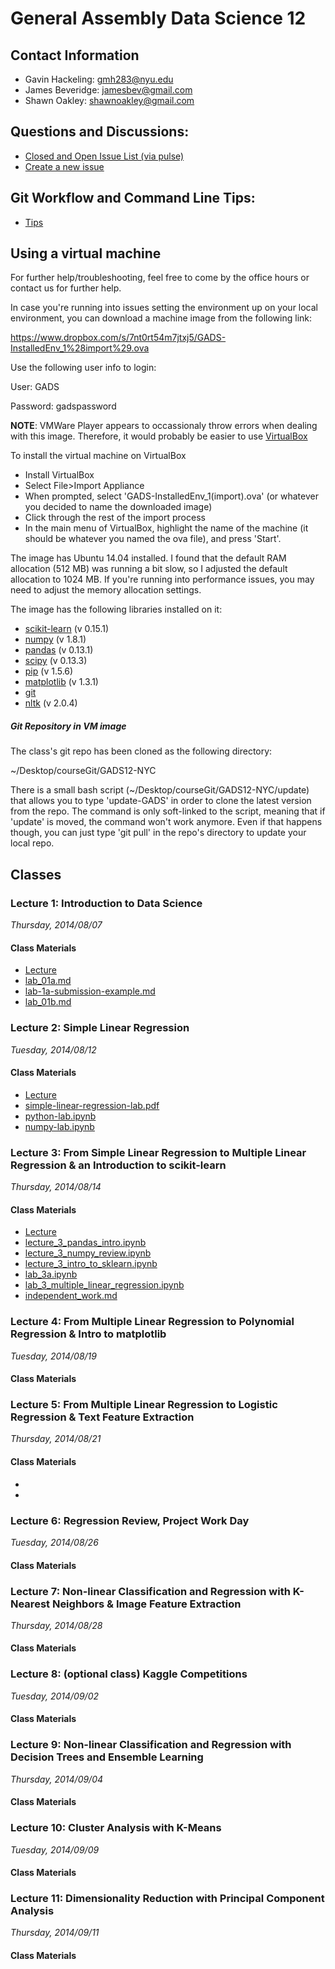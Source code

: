 # General Assembly Data Science 12

## Contact Information

* Gavin Hackeling: [gmh283@nyu.edu](mailto:gmh283@nyu.edu)
* James Beveridge: [jamesbev@gmail.com](jamesbev@gmail.com)
* Shawn Oakley: [shawnoakley@gmail.com](mailto:shawnoakley@gmail.com)


## Questions and Discussions:

* [Closed and Open Issue List (via pulse)](https://github.com/gavinmh/GADS12-NYC/pulse#closed-issues)
* [Create a new issue](https://github.com/gavinmh/GADS12-NYC/issues/new)

## Git Workflow and Command Line Tips:

* [Tips](https://github.com/gavinmh/GADS12-NYC/tree/master/tips)

Using a virtual machine
----

For further help/troubleshooting, feel free to come by the office hours or contact us for further help.

In case you're running into issues setting the environment up on your local environment, you can download a machine image from the following link: 

 https://www.dropbox.com/s/7nt0rt54m7jtxj5/GADS-InstalledEnv_1%28import%29.ova

Use the following user info to login: 

User: GADS

Password: gadspassword

**NOTE**: VMWare Player appears to occassionaly throw errors when dealing with this image.  Therefore, it would probably be easier to use [VirtualBox]

To install the virtual machine on VirtualBox

* Install VirtualBox
* Select File>Import Appliance
* When prompted, select 'GADS-InstalledEnv_1(import).ova' (or whatever you decided to name the downloaded image)
* Click through the rest of the import process
* In the main menu of VirtualBox, highlight the name of the machine (it should be whatever you named the ova file), and press 'Start'.

The image has Ubuntu 14.04 installed.  I found that the default RAM allocation (512 MB) was running a bit slow, so I adjusted the default allocation to 1024 MB.  If you're running into performance issues, you may need to adjust the memory allocation settings.

The image has the following libraries installed on it:

* [scikit-learn] (v 0.15.1)
* [numpy] (v 1.8.1)
* [pandas] (v 0.13.1)
* [scipy] (v 0.13.3)
* [pip] (v 1.5.6)
* [matplotlib] (v 1.3.1)
* [git]
* [nltk] (v 2.0.4)


#####  Git Repository in VM image

The class's git repo has been cloned as the following directory:

~/Desktop/courseGit/GADS12-NYC

There is a small bash script (~/Desktop/courseGit/GADS12-NYC/update) that allows you to type 'update-GADS' in order to clone the latest version from the repo.  The command is only soft-linked to the script, meaning that if 'update' is moved, the command won't work anymore.  Even if that happens though, you can just type 'git pull' in the repo's directory to update your local repo.


[scikit-learn]:http://scikit-learn.org/stable/
[numpy]:http://www.numpy.org/
[pandas]:http://pandas.pydata.org/
[scipy]:http://www.scipy.org/
[pip]:https://pypi.python.org/pypi/pip
[matplotlib]:http://matplotlib.org/
[git]:http://git-scm.com/
[nltk]:http://www.nltk.org/
[VirtualBox]:https://www.virtualbox.org/

## Classes

### Lecture 1: Introduction to Data Science
_Thursday, 2014/08/07_

#### Class Materials

* [Lecture](https://docs.google.com/presentation/d/1r2pWzZ3-ZvA4OiRVqTzDCSMj33RSI7_UrLn6kt9BZzQ/edit?usp=sharing)
* [lab_01a.md](https://github.com/gavinmh/GADS12-NYC/blob/master/lecture-1/lab-1a.md)
* [lab-1a-submission-example.md](https://github.com/gavinmh/GADS12-NYC/blob/master/lecture-1/lab-1a-submission-example.md)
* [lab_01b.md](https://github.com/gavinmh/GADS12-NYC/blob/master/lecture-1/lab-1b.md)


### Lecture 2: Simple Linear Regression
_Tuesday, 2014/08/12_

#### Class Materials

* [Lecture](https://docs.google.com/presentation/d/1b9bYZ9MIBqEmsJ3x5dBVlwxbSW-v0n-SazICmxh_iwU/edit?usp=sharing)
* [simple-linear-regression-lab.pdf](https://github.com/gavinmh/GADS12-NYC/blob/master/lecture-2/simple-linear-regression-lab.pdf)
* [python-lab.ipynb](https://github.com/gavinmh/GADS12-NYC/blob/master/lecture-2/python-lab.ipynb)
* [numpy-lab.ipynb](https://github.com/gavinmh/GADS12-NYC/blob/master/lecture-2/numpy-lab.ipynb)


### Lecture 3: From Simple Linear Regression to Multiple Linear Regression & an Introduction to scikit-learn
_Thursday, 2014/08/14_

#### Class Materials

* [Lecture](https://docs.google.com/presentation/d/1nzGQyOeE-kkv5SUXrBfSgBD_s4FaFeY1GekmqjqgQbE/edit?usp=sharing)
* [lecture_3_pandas_intro.ipynb](https://github.com/gavinmh/GADS12-NYC/tree/master/lecture-3)
* [lecture_3_numpy_review.ipynb](https://github.com/gavinmh/GADS12-NYC/tree/master/lecture-3)
* [lecture_3_intro_to_sklearn.ipynb](https://github.com/gavinmh/GADS12-NYC/tree/master/lecture-3)
* [lab_3a.ipynb](https://github.com/gavinmh/GADS12-NYC/tree/master/lecture-3)
* [lab_3_multiple_linear_regression.ipynb](https://github.com/gavinmh/GADS12-NYC/tree/master/lecture-3)
* [independent_work.md](https://github.com/gavinmh/GADS12-NYC/tree/master/lecture-3)


### Lecture 4: From Multiple Linear Regression to Polynomial Regression & Intro to matplotlib
_Tuesday, 2014/08/19_

#### Class Materials


### Lecture 5: From Multiple Linear Regression to Logistic Regression & Text Feature Extraction
_Thursday, 2014/08/21_

#### Class Materials

*
*

### Lecture 6: Regression Review, Project Work Day
_Tuesday, 2014/08/26_

#### Class Materials


### Lecture 7: Non-linear Classification and Regression with K-Nearest Neighbors & Image Feature Extraction
_Thursday, 2014/08/28_

#### Class Materials


### Lecture 8: (optional class) Kaggle Competitions
_Tuesday, 2014/09/02_

#### Class Materials


### Lecture 9: Non-linear Classification and Regression with Decision Trees and Ensemble Learning
_Thursday, 2014/09/04_

#### Class Materials


### Lecture 10: Cluster Analysis with K-Means
_Tuesday, 2014/09/09_

#### Class Materials


### Lecture 11: Dimensionality Reduction with Principal Component Analysis
_Thursday, 2014/09/11_

#### Class Materials

